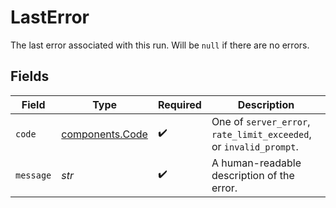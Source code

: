 # LastError

The last error associated with this run. Will be `null` if there are no errors.


## Fields

| Field                                                              | Type                                                               | Required                                                           | Description                                                        |
| ------------------------------------------------------------------ | ------------------------------------------------------------------ | ------------------------------------------------------------------ | ------------------------------------------------------------------ |
| `code`                                                             | [components.Code](../../models/components/code.md)                 | :heavy_check_mark:                                                 | One of `server_error`, `rate_limit_exceeded`, or `invalid_prompt`. |
| `message`                                                          | *str*                                                              | :heavy_check_mark:                                                 | A human-readable description of the error.                         |